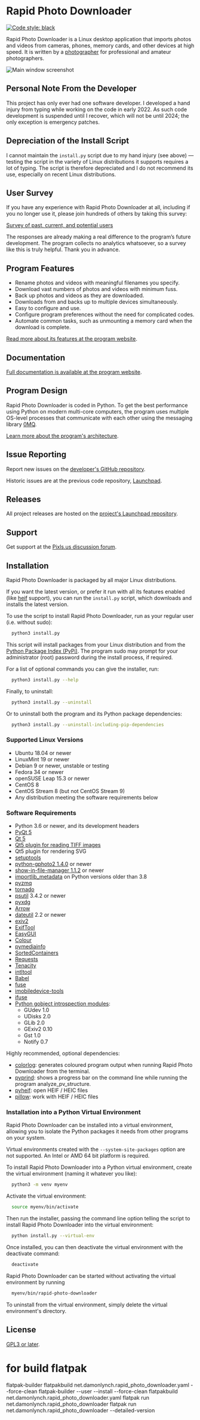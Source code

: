 # Rapid Photo Downloader

[![Code style: black](https://img.shields.io/badge/code%20style-black-000000.svg)](https://github.com/psf/black)

Rapid Photo Downloader is a Linux desktop application that imports photos 
and videos from cameras, phones, memory cards, and other devices at high 
speed. It is written by a [photographer](https://damonlynch.net) for 
professional and amateur photographers. 

![Main window screenshot](.github/mainwindow.png)

## Personal Note From the Developer

This project has only ever had one software developer. I developed a hand 
injury from typing while working on the code in early 2022. As such code
development is suspended until I recover, which will not be until 2024; the 
only exception is emergency patches.

## Depreciation of the Install Script

I cannot maintain the `install.py` script due to my hand injury (see above)
&mdash; testing the script in the variety of Linux distributions it supports
requires a lot of typing. The script is therefore depreciated and I do not 
recommend its use, especially on recent Linux distributions.


## User Survey 

If you have any experience with Rapid Photo Downloader at all, including if 
you no longer use it, please join hundreds of others by taking this survey: 

[Survey of past, current, and potential users](https://survey.rapidphotodownloader.com/)

The responses are already making a real difference to the program’s future 
development. The program collects no analytics whatsoever, so a survey like 
this is truly helpful. Thank you in advance.

## Program Features

 - Rename photos and videos with meaningful filenames you specify.
 - Download vast numbers of photos and videos with minimum fuss.
 - Back up photos and videos as they are downloaded.
 - Downloads from and backs up to multiple devices simultaneously.
 - Easy to configure and use.
 - Configure program preferences without the need for complicated codes.
 - Automate common tasks, such as unmounting a memory card when the download 
   is complete. 

[Read more about its features at the program website](https://damonlynch.net/rapid/features.html).

  
## Documentation

[Full documentation is available at the program website](https://damonlynch.net/rapid/documentation/).


## Program Design

Rapid Photo Downloader is coded in Python. To get the best performance using 
Python on modern multi-core computers, the program uses multiple OS-level 
processes that communicate with each other using the messaging library 
[0MQ](https://zeromq.org/).

[Learn more about the program's architecture](https://damonlynch.net/rapid/design.html).
  

## Issue Reporting

Report new issues on the
[developer's GitHub repository](https://github.com/damonlynch/rapid-photo-downloader/issues).

Historic issues are at the previous code repository,
[Launchpad](https://bugs.launchpad.net/rapid). 


## Releases

All project releases are hosted on the 
[project's Launchpad repository](https://launchpad.net/rapid/+download).


## Support

Get support at the [Pixls.us discussion forum](https://discuss.pixls.us/).


## Installation

Rapid Photo Downloader is packaged by all major Linux distributions.

If you want the latest version, or prefer it run with all its features enabled 
(like [heif](https://en.wikipedia.org/wiki/High_Efficiency_Image_File_Format)
support), you can run the `install.py` script, which downloads and installs the
latest version. 

To use the script to install Rapid Photo Downloader, run as your regular user 
(i.e. without sudo):

```bash
  python3 install.py
```

This script will install packages from your Linux distribution and from the 
[Python Package Index (PyPi)](https://pypi.org/).
The program sudo may prompt for your administrator (root) password during 
the install process, if required.

For a list of optional commands you can give the installer, run:

```bash
  python3 install.py --help
```

Finally, to uninstall:

```bash
  python3 install.py --uninstall
```

Or to uninstall both the program and its Python package dependencies:

```bash
  python3 install.py --uninstall-including-pip-dependencies
```


### Supported Linux Versions

 - Ubuntu 18.04 or newer
 - LinuxMint 19 or newer
 - Debian 9 or newer, unstable or testing
 - Fedora 34 or newer
 - openSUSE Leap 15.3 or newer
 - CentOS 8
 - CentOS Stream 8 (but not CentOS Stream 9)
 - Any distribution meeting the software requirements below


### Software Requirements

 - Python 3.6 or newer, and its development headers
 - [PyQt 5](https://riverbankcomputing.com/software/pyqt/intro)
 - [Qt 5](https://www.qt.io/)
 - [Qt5 plugin for reading TIFF images](http://doc.qt.io/qt-5/qtimageformats-index.html)
 - Qt5 plugin for rendering SVG
 - [setuptools](https://pypi.org/project/setuptools/)
 - [python-gphoto2 1.4.0](https://github.com/jim-easterbrook/python-gphoto2) or newer
 - [show-in-file-manager 1.1.2](https://github.com/damonlynch/showinfilemanager) or newer
 - [importlib_metadata](https://github.com/python/importlib_metadata) on Python versions older than 3.8
 - [pyzmq](https://github.com/zeromq/pyzmq)
 - [tornado](http://www.tornadoweb.org/)
 - [psutil](https://github.com/giampaolo/psutil) 3.4.2 or newer
 - [pyxdg](https://www.freedesktop.org/wiki/Software/pyxdg/)
 - [Arrow](https://github.com/crsmithdev/arrow)
 - [dateutil](https://labix.org/python-dateutil) 2.2 or newer
 - [exiv2](http://www.exiv2.org/)
 - [ExifTool](http://www.sno.phy.queensu.ca/~phil/exiftool/)
 - [EasyGUI](https://github.com/robertlugg/easygui)  
 - [Colour](https://github.com/vaab/colour)
 - [pymediainfo](https://github.com/sbraz/pymediainfo)
 - [SortedContainers](http://www.grantjenks.com/docs/sortedcontainers/)
 - [Requests](http://docs.python-requests.org/)
 - [Tenacity](https://github.com/jd/tenacity)
 - [intltool](https://freedesktop.org/wiki/Software/intltool/)
 - [Babel](http://babel.pocoo.org/en/latest/)
 - [fuse](https://www.kernel.org/doc/html/latest/filesystems/fuse.html)
 - [imobiledevice-tools](https://libimobiledevice.org/)
 - [ifuse](https://libimobiledevice.org/)
 - [Python gobject introspection modules](https://wiki.gnome.org/action/show/Projects/PyGObject):
    - GUdev 1.0
    - UDisks 2.0
    - GLib 2.0
    - GExiv2 0.10
    - Gst 1.0
    - Notify 0.7
        
Highly recommended, optional dependencies:

 - [colorlog](https://github.com/borntyping/python-colorlog): generates coloured program output when
   running Rapid Photo Downloader from the terminal.
 - [pyprind](https://github.com/rasbt/pyprind): shows a progress bar on the command line while 
   running the program analyze_pv_structure.
 - [pyheif](https://github.com/david-poirier-csn/pyheif): open HEIF / HEIC files
 - [pillow](https://github.com/python-pillow/Pillow): work with HEIF / HEIC files


### Installation into a Python Virtual Environment

Rapid Photo Downloader can be installed into a virtual environment,
allowing you to isolate the Python packages it needs from other programs
on your system.

Virtual environments created with the `--system-site-packages` option are
not supported. An Intel or AMD 64 bit platform is required.

To install Rapid Photo Downloader into a Python virtual environment,
create the virtual environment (naming it whatever you like):

```bash
  python3 -m venv myenv
```

Activate the virtual environment:

```bash
  source myenv/bin/activate
```

Then run the installer, passing the command line option telling the
script to install Rapid Photo Downloader into the virtual environment:

```bash
  python install.py --virtual-env
```

Once installed, you can then deactivate the virtual
environment with the deactivate command:

```bash
  deactivate
```

Rapid Photo Downloader can be started without activating the virtual
environment by running

```bash
  myenv/bin/rapid-photo-downloader
```

To uninstall from the virtual environment, simply delete the virtual
environment\'s directory.


## License

[GPL3 or later](https://choosealicense.com/licenses/gpl-3.0/).


# for build flatpak
flatpak-builder flatpakbuild net.damonlynch.rapid_photo_downloader.yaml  --force-clean
flatpak-builder --user --install --force-clean flatpakbuild net.damonlynch.rapid_photo_downloader.yaml
flatpak run net.damonlynch.rapid_photo_downloader
flatpak run net.damonlynch.rapid_photo_downloader --detailed-version